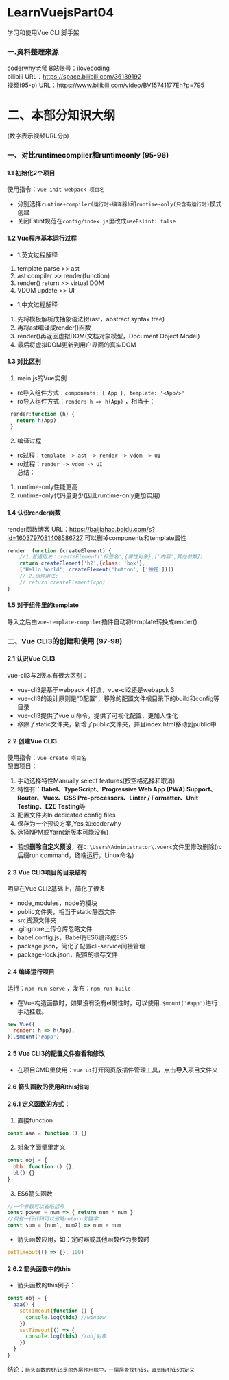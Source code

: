 # LearnVuejsPart04
学习和使用Vue CLI 脚手架
### 一.资料整理来源  
coderwhy老师  B站账号：ilovecoding  
bilibili URL：https://space.bilibili.com/36139192  
视频(95-p) URL：https://www.bilibili.com/video/BV15741177Eh?p=795 

# 二、本部分知识大纲
(数字表示视频URL分p)  
### 一、对比runtimecompiler和runtimeonly (95-96)
#### 1.1 初始化2个项目
使用指令：`vue init webpack 项目名`  
* 分别选择`runtime+compiler(运行时+编译器)`和`runtime-only(只含有运行时)`模式创建  
* 关闭Eslint规范在`config/index.js`里改成`useEslint: false` 
  
#### 1.2 Vue程序基本运行过程
* 1.英文过程解释
1. template parse >> ast
2. ast compiler >> render(function)
3. render() return >> virtual DOM
4. VDOM update >> UI
* 1.中文过程解释
1. 先将模板解析成抽象语法树(ast，abstract syntax tree)
2. 再将ast编译成render()函数
3. render()再返回虚拟DOM(文档对象模型，Document Object Model)
4. 最后将虚拟DOM更新到用户界面的真实DOM
  
 #### 1.3 对比区别
 1. main.js的Vue实例
 * rc导入组件方式：`components: { App }, template: '<App/>'`  
 * ro导入组件方式：`render: h => h(App)` ，相当于：
 ```javaScript
  render:function (h) {
    return h(App)
  }
 ```  
 2. 编译过程
 * rc过程：`template -> ast -> render -> vdom -> UI`  
 * ro过程：`render -> vdom -> UI`  
 总结：  
 1. runtime-only性能更高
 2. runtime-only代码量更少(因此runtime-only更加实用)

#### 1.4 认识render函数
render函数博客 URL：https://baijiahao.baidu.com/s?id=1603797081408586727
可以删掉components和template属性  
```javaScript
render: function (createElement) {
    //1.普通用法：createElement('标签名',{属性对象},['内容',其他参数])
    return createElement('h2',{class: 'box'}, 
    ['Hello World', createElement('button', ['按钮'])])
    // 2.组件用法:
    // return createElement(cpn)
}
```
#### 1.5 对于组件里的template
导入之后由`vue-template-compiler`插件自动将template转换成render()  

### 二、Vue CLI3的创建和使用 (97-98)
#### 2.1 认识Vue CLI3
vue-cli3与2版本有很大区别：  
* vue-cli3是基于webpack 4打造，vue-cli2还是webapck 3
* vue-cli3的设计原则是“0配置”，移除的配置文件根目录下的build和config等目录
* vue-cli3提供了vue ui命令，提供了可视化配置，更加人性化
* 移除了static文件夹，新增了public文件夹，并且index.html移动到public中

#### 2.2 创建Vue CLI3
使用指令：`vue create 项目名`  
配置项目：
1. 手动选择特性Manually select features(按空格选择和取消)
2. 特性有：**Babel、TypeScript、Progressive Web App (PWA) Support、Router、Vuex、CSS Pre-processors、Linter / Formatter、Unit Testing、E2E Testing**等
3. 配置文件夹In dedicated config files
4. 保存为一个预设方案,Yes,如:coderwhy
5. 选择NPM或Yarn(新版本可能没有)
  
* 若想**删除自定义预设**，在`C:\Users\Administrator\.vuerc`文件里修改删除(rc后缀run command，终端运行，Linux命名)
#### 2.3 Vue CLI3项目的目录结构
明显在Vue CLI2基础上，简化了很多  
* node_modules，node的模块
* public文件夹，相当于static静态文件
* src资源文件夹
* .gitignore上传仓库忽略文件
* babel.config.js，Babel将ES6编译成ES5
* package.json，简化了配置cli-service间接管理
* package-lock.json，配置的缓存文件

#### 2.4 编译运行项目
运行：`npm run serve` ，发布：`npm run build`  
* 在Vue构造函数时，如果没有没有el属性时，可以使用`.$mount('#app')`进行手动挂载。
```javaScript
new Vue({
  render: h => h(App),
}).$mount('#app')
```
#### 2.5 Vue CLI3的配置文件查看和修改
* 在项目CMD里使用：`vue ui`打开网页版插件管理工具，点击**导入**项目文件夹

#### 2.6 箭头函数的使用和this指向
#### 2.6.1 定义函数的方式：  
1. 直接function
```javaScript
const aaa = function () {}
```
2. 对象字面量里定义
```javaScript
const obj = {
  bbb: function () {},
  bb() {}
}
```
3. ES6箭头函数
```javaScript
//一个参数可以省略括号
const power = num => { return num * num }
//只有一行代码可以省略return关键字
const sum = (num1, num2) => num + num 
```
* 箭头函数应用，如：定时器或其他函数作为参数时
```javaScript
setTimeout(() => {}, 100)
```
#### 2.6.2 箭头函数中的this
* 箭头函数的this例子：
```javaScript
const obj = {
  aaa() {
    setTimeout(function () {
      console.log(this) //window
    })
    setTimeout(() => {
      console.log(this) //obj对象
    })
  }
}
```
结论：`箭头函数的this是向外层作用域中，一层层查找this，直到有this的定义`  

